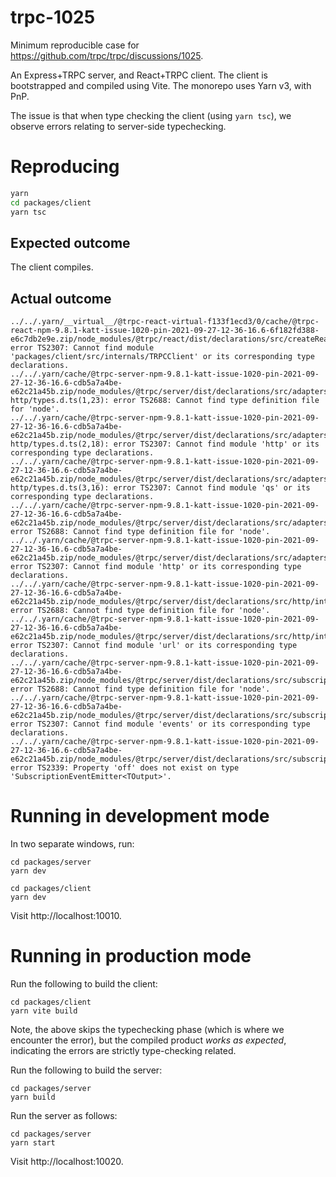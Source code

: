 # trpc-1025

Minimum reproducible case for https://github.com/trpc/trpc/discussions/1025.

An Express+TRPC server, and React+TRPC client. The client is bootstrapped and compiled using Vite. The monorepo uses Yarn v3, with PnP.

The issue is that when type checking the client (using `yarn tsc`), we observe errors relating to server-side typechecking.

# Reproducing

```bash
yarn
cd packages/client
yarn tsc
```

## Expected outcome

The client compiles.

## Actual outcome

```
../../.yarn/__virtual__/@trpc-react-virtual-f133f1ecd3/0/cache/@trpc-react-npm-9.8.1-katt-issue-1020-pin-2021-09-27-12-36-16.6-6f182fd388-e6c7db2e9e.zip/node_modules/@trpc/react/dist/declarations/src/createReactQueryHooks.d.ts(30,70): error TS2307: Cannot find module 'packages/client/src/internals/TRPCClient' or its corresponding type declarations.
../../.yarn/cache/@trpc-server-npm-9.8.1-katt-issue-1020-pin-2021-09-27-12-36-16.6-cdb5a7a4be-e62c21a45b.zip/node_modules/@trpc/server/dist/declarations/src/adapters/node-http/types.d.ts(1,23): error TS2688: Cannot find type definition file for 'node'.
../../.yarn/cache/@trpc-server-npm-9.8.1-katt-issue-1020-pin-2021-09-27-12-36-16.6-cdb5a7a4be-e62c21a45b.zip/node_modules/@trpc/server/dist/declarations/src/adapters/node-http/types.d.ts(2,18): error TS2307: Cannot find module 'http' or its corresponding type declarations.
../../.yarn/cache/@trpc-server-npm-9.8.1-katt-issue-1020-pin-2021-09-27-12-36-16.6-cdb5a7a4be-e62c21a45b.zip/node_modules/@trpc/server/dist/declarations/src/adapters/node-http/types.d.ts(3,16): error TS2307: Cannot find module 'qs' or its corresponding type declarations.
../../.yarn/cache/@trpc-server-npm-9.8.1-katt-issue-1020-pin-2021-09-27-12-36-16.6-cdb5a7a4be-e62c21a45b.zip/node_modules/@trpc/server/dist/declarations/src/adapters/standalone.d.ts(1,23): error TS2688: Cannot find type definition file for 'node'.
../../.yarn/cache/@trpc-server-npm-9.8.1-katt-issue-1020-pin-2021-09-27-12-36-16.6-cdb5a7a4be-e62c21a45b.zip/node_modules/@trpc/server/dist/declarations/src/adapters/standalone.d.ts(2,18): error TS2307: Cannot find module 'http' or its corresponding type declarations.
../../.yarn/cache/@trpc-server-npm-9.8.1-katt-issue-1020-pin-2021-09-27-12-36-16.6-cdb5a7a4be-e62c21a45b.zip/node_modules/@trpc/server/dist/declarations/src/http/internals/types.d.ts(1,23): error TS2688: Cannot find type definition file for 'node'.
../../.yarn/cache/@trpc-server-npm-9.8.1-katt-issue-1020-pin-2021-09-27-12-36-16.6-cdb5a7a4be-e62c21a45b.zip/node_modules/@trpc/server/dist/declarations/src/http/internals/types.d.ts(3,33): error TS2307: Cannot find module 'url' or its corresponding type declarations.
../../.yarn/cache/@trpc-server-npm-9.8.1-katt-issue-1020-pin-2021-09-27-12-36-16.6-cdb5a7a4be-e62c21a45b.zip/node_modules/@trpc/server/dist/declarations/src/subscription.d.ts(1,23): error TS2688: Cannot find type definition file for 'node'.
../../.yarn/cache/@trpc-server-npm-9.8.1-katt-issue-1020-pin-2021-09-27-12-36-16.6-cdb5a7a4be-e62c21a45b.zip/node_modules/@trpc/server/dist/declarations/src/subscription.d.ts(2,30): error TS2307: Cannot find module 'events' or its corresponding type declarations.
../../.yarn/cache/@trpc-server-npm-9.8.1-katt-issue-1020-pin-2021-09-27-12-36-16.6-cdb5a7a4be-e62c21a45b.zip/node_modules/@trpc/server/dist/declarations/src/subscription.d.ts(45,63): error TS2339: Property 'off' does not exist on type 'SubscriptionEventEmitter<TOutput>'.
```

# Running in development mode

In two separate windows, run:

```
cd packages/server
yarn dev
```

```
cd packages/client
yarn dev
```

Visit http://localhost:10010.

# Running in production mode

Run the following to build the client:

```
cd packages/client
yarn vite build
```

Note, the above skips the typechecking phase (which is where we encounter the error), but the compiled product _works as expected_, indicating the errors are strictly type-checking related.

Run the following to build the server:

```
cd packages/server
yarn build
```

Run the server as follows:

```
cd packages/server
yarn start
```

Visit http://localhost:10020.
